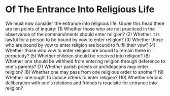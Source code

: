 # Of The Entrance Into Religious Life

We must now consider the entrance into religious life. Under this head there are ten points of inquiry:
(1) Whether those who are not practiced in the observance of the commandments should enter religion?
(2) Whether it is lawful for a person to be bound by vow to enter religion?
(3) Whether those who are bound by vow to enter religion are bound to fulfil their vow?
(4) Whether those who vow to enter religion are bound to remain there in perpetuity?
(5) Whether children should be received into religion?
(6) Whether one should be withheld from entering religion through deference to one's parents?
(7) Whether parish priests or archdeacons may enter religion?
(8) Whether one may pass from one religious order to another?
(9) Whether one ought to induce others to enter religion?
(10) Whether serious deliberation with one's relations and friends is requisite for entrance into religion?